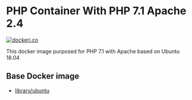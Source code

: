 # PHP Container With PHP 7.1 Apache 2.4 

[![dockeri.co](http://dockeri.co/image/xtendindonesia/ub-18.04-php7.1-rbe)](https://hub.docker.com/r/xtendindonesia/ub-18.04-php7.1-rbe/)

This docker image purposed for PHP 7.1 with Apache based on Ubuntu 18.04

## Base Docker image
* [library/ubuntu](https://hub.docker.com/_/ubuntu/)
